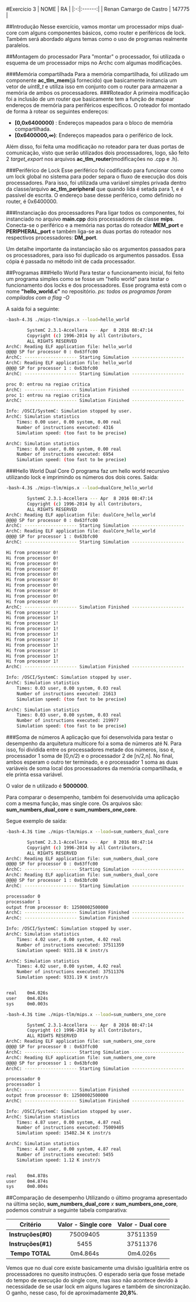 #Exercício 3
| NOME | RA |
|:-:|:------:|
| Renan Camargo de Castro | 147775 |

##Introdução
Nesse exercício, vamos montar um processador mips dual-core com alguns componentes básicos, como router e periféricos de lock. Também será abordado alguns temas como o uso de programas realmente paralelos.

##Montagem do processador
Para "montar" o processador, foi utilizada o esquema de um processador 
mips no Archc com algumas modificações.

###Memória compartilhada
Para a memória compartilhada, foi utilizado um componente **ac\_tlm\_mem**(já fornecido) que basicamente instancia um vetor de _uint8\_t_ e utiliza isso em conjunto com o router para armazenar a memória de ambos os processadores.
###Roteador
A primeira modificação foi a inclusão de um router que basicamente tem a função de mapear endereços de memória para periféricos específicos. O roteador foi montado de forma à rotear os seguintes endereços:

* **[0,0x6400000)** : Endereços mapeados para o bloco de memória compartilhada.
* **[0x6400000,∞)**: Endereços mapeados para o periférico de lock.

Além disso, foi feita uma modificação no roteador para ter duas portas de comunicação, visto que serão utilizados dois processadores, logo, são feito 2 _target\_export_ nos arquivos **ac\_tlm\_router**(modificações no .cpp e .h).


###Periférico de Lock
Esse periférico foi codificado para funcionar como um lock global no sistema para poder separa o fluxo de execução dos dois processadores.
Para isso, foi utilizada uma variável simples privada dentro da classe/arquivo **ac\_tlm\_peripheral** que quando lida é setada para 1, e é passível de escrita. O endereço base desse periférico, como definido no router, é 0x6400000.

###Instanciação dos processadores
Para ligar todos os componentes, foi instanciado no arquivo **main.cpp** dois processadores de classe **mips**. Conecta-se o periférico e a memória nas portas do roteador **MEM\_port** e **PERIPHERAL\_port** e também liga-se as duas portas do roteador nos respectivos processadores: **DM\_port**.

Um detalhe importante da instanciação são os argumentos passados para os processadores, para isso foi duplicado os argumentos passados. Essa cópia é passada no método init de cada processador.

##Programas
###Hello World
Para testar o funcionamento inicial, foi feito um programa simples como se fosse um "hello world" para testar o funcionamento dos locks e dos processadores. Esse programa está com o nome **"hello\_world.c"** no repositório. 
_ps: todos os programas foram compilados com a flag -O_

A saída foi a seguinte:

~~~bash
-bash-4.3$ ./mips-tlm/mips.x --load=hello_world

        SystemC 2.3.1-Accellera --- Apr  8 2016 08:47:14
        Copyright (c) 1996-2014 by all Contributors,
        ALL RIGHTS RESERVED
ArchC: Reading ELF application file: hello_world
@@@@ SP for processor 0 : 0x63ffc00
ArchC: -------------------- Starting Simulation --------------------
ArchC: Reading ELF application file: hello_world
@@@@ SP for processor 1 : 0x63bfc00
ArchC: -------------------- Starting Simulation --------------------

proc 0: entrou na regiao critica
ArchC: -------------------- Simulation Finished --------------------
proc 1: entrou na regiao critica
ArchC: -------------------- Simulation Finished --------------------

Info: /OSCI/SystemC: Simulation stopped by user.
ArchC: Simulation statistics
    Times: 0.00 user, 0.00 system, 0.00 real
    Number of instructions executed: 4316
    Simulation speed: (too fast to be precise)

ArchC: Simulation statistics
    Times: 0.00 user, 0.00 system, 0.00 real
    Number of instructions executed: 6954
    Simulation speed: (too fast to be precise)
~~~

###Hello World Dual Core
O programa faz um hello world recursivo utilizando lock e imprimindo os números dos dois cores.
Saída:

~~~bash
-bash-4.3$ ./mips-tlm/mips.x --load=dualCore_hello_world

        SystemC 2.3.1-Accellera --- Apr  8 2016 08:47:14
        Copyright (c) 1996-2014 by all Contributors,
        ALL RIGHTS RESERVED
ArchC: Reading ELF application file: dualCore_hello_world
@@@@ SP for processor 0 : 0x63ffc00
ArchC: -------------------- Starting Simulation --------------------
ArchC: Reading ELF application file: dualCore_hello_world
@@@@ SP for processor 1 : 0x63bfc00
ArchC: -------------------- Starting Simulation --------------------

Hi from processor 0!
Hi from processor 0!
Hi from processor 0!
Hi from processor 0!
Hi from processor 0!
Hi from processor 0!
Hi from processor 0!
Hi from processor 0!
Hi from processor 0!
Hi from processor 0!
ArchC: -------------------- Simulation Finished --------------------
Hi from processor 1!
Hi from processor 1!
Hi from processor 1!
Hi from processor 1!
Hi from processor 1!
Hi from processor 1!
Hi from processor 1!
Hi from processor 1!
Hi from processor 1!
Hi from processor 1!
ArchC: -------------------- Simulation Finished --------------------

Info: /OSCI/SystemC: Simulation stopped by user.
ArchC: Simulation statistics
    Times: 0.03 user, 0.00 system, 0.03 real
    Number of instructions executed: 21613
    Simulation speed: (too fast to be precise)

ArchC: Simulation statistics
    Times: 0.03 user, 0.00 system, 0.03 real
    Number of instructions executed: 219977
    Simulation speed: (too fast to be precise)
~~~

###Soma de números
A aplicação que foi desenvolvida para testar o desempenho da arquitetura multicore foi a soma de números até N. Para isso, foi dividida entre os processadores metade dos números, isso é, processador 1 soma de [0,n/2) e o processador 2 de [n/2,n]. No final, ambos esperam o outro ter terminado, e o processador 1 soma as duas variáveis de soma local dos processadores da memória compartilhada, e ele printa essa variável.

O valor de n utilizado é **5000000**.

Para comparar o desempenho, também foi desenvolvida uma aplicação com a mesma função, mas single core.
Os arquivos são: **sum\_numbers\_dual\_core** e **sum\_numbers\_one\_core**.

Segue exemplo de saída:

~~~bash
-bash-4.3$ time ./mips-tlm/mips.x --load=sum_numbers_dual_core

        SystemC 2.3.1-Accellera --- Apr  8 2016 08:47:14
        Copyright (c) 1996-2014 by all Contributors,
        ALL RIGHTS RESERVED
ArchC: Reading ELF application file: sum_numbers_dual_core
@@@@ SP for processor 0 : 0x63ffc00
ArchC: -------------------- Starting Simulation --------------------
ArchC: Reading ELF application file: sum_numbers_dual_core
@@@@ SP for processor 1 : 0x63bfc00
ArchC: -------------------- Starting Simulation --------------------

processador 0
processador 1
output from processor 0: 12500002500000
ArchC: -------------------- Simulation Finished --------------------
ArchC: -------------------- Simulation Finished --------------------

Info: /OSCI/SystemC: Simulation stopped by user.
ArchC: Simulation statistics
    Times: 4.02 user, 0.00 system, 4.02 real
    Number of instructions executed: 37511359
    Simulation speed: 9331.18 K instr/s

ArchC: Simulation statistics
    Times: 4.02 user, 0.00 system, 4.02 real
    Number of instructions executed: 37511376
    Simulation speed: 9331.19 K instr/s


real	0m4.026s
user	0m4.024s
sys		0m0.003s
~~~

~~~bash
-bash-4.3$ time ./mips-tlm/mips.x --load=sum_numbers_one_core

        SystemC 2.3.1-Accellera --- Apr  8 2016 08:47:14
        Copyright (c) 1996-2014 by all Contributors,
        ALL RIGHTS RESERVED
ArchC: Reading ELF application file: sum_numbers_one_core
@@@@ SP for processor 0 : 0x63ffc00
ArchC: -------------------- Starting Simulation --------------------
ArchC: Reading ELF application file: sum_numbers_one_core
@@@@ SP for processor 1 : 0x63bfc00
ArchC: -------------------- Starting Simulation --------------------

processador 0
processador 1
ArchC: -------------------- Simulation Finished --------------------
output from processor 0: 12500002500000
ArchC: -------------------- Simulation Finished --------------------

Info: /OSCI/SystemC: Simulation stopped by user.
ArchC: Simulation statistics
    Times: 4.87 user, 0.00 system, 4.87 real
    Number of instructions executed: 75009405
    Simulation speed: 15402.34 K instr/s

ArchC: Simulation statistics
    Times: 4.87 user, 0.00 system, 4.87 real
    Number of instructions executed: 5455
    Simulation speed: 1.12 K instr/s


real	0m4.878s
user	0m4.874s
sys		0m0.004s
~~~


##Comparação de desempenho
Utilizando o último programa apresentado na última seção, **sum\_numbers\_dual\_core** _x_ **sum\_numbers\_one\_core**, podemos construir a seguinte tabela comparativa:

| Critério | Valor - Single core | Valor - Dual core |
|:-:|:------:|:------:|
| **Instruções(#0)** | 75009405 | 37511359 |
| **Instruções(#1)** | 5455 | 37511376 |
| **Tempo TOTAL**| 0m4.864s | 0m4.026s |

Vemos que no dual core existe basicamente uma divisão igualitária entre os processadores no quesito instruções. O esperado seria que fosse metade do tempo de execução do single core, mas isso não acontece devido à necessidade de se usar lock em alguns lugares e também de sincronização. O ganho, nesse caso, foi de aproximadamente **20,8%**.




